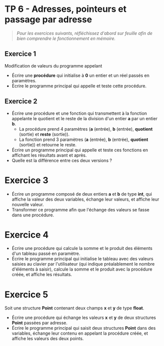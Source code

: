 # TP 6 - Adresses, pointeurs et passage par adresse

> _Pour les exercices suivants, réfléchissez d'abord sur feuille afin de bien
> comprendre le fonctionnement en mémoire._

## Exercice 1

Modification de valeurs du programme appelant

- Écrire une **procédure** qui initialise à **0** un entier et un réel passés
  en paramètres.
- Écrire le programme principal qui appelle et teste cette procédure.

## Exercice 2

- Écrire une procédure et une fonction qui transmettent à la fonction appelante
  le quotient et le reste de la division d'un entier **a** par un entier **b**.
    - La procédure prend 4 paramètres (**a** (entrée), **b** (entrée),
      **quotient** (sortie) et **reste** (sortie)).
    - La fonction prend 3 paramètres (**a** (entrée), **b** (entrée),
      **quotient** (sortie)) et retourne le reste.
- Écrire un programme principal qui appelle et teste ces fonctions en affichant
  les résultats avant et après.
- Quelle est la différence entre ces deux versions ?

# Exercice 3

- Écrire un programme composé de deux entiers **a** et **b** de type **int**,
  qui affiche la valeur des deux variables, échange leur valeurs, et affiche
  leur nouvelle valeur.
- Transformer ce programme afin que l'échange des valeurs se fasse dans une
  procédure.

# Exercice 4

- Écrire une procédure qui calcule la somme et le produit des éléments d'un
  tableau passé en paramètre.
- Écrire le programme principal qui initialise le tableau avec des valeurs
  saisies au clavier par l'utilisateur (qui indique préalablement le nombre
  d'éléments à saisir), calcule la somme et le produit avec la procédure créée,
  et affiche les résultats.

# Exercice 5

Soit une structure **Point** contenant deux champs **x** et **y** de type
**float**.

- Écrire une procédure qui échange les valeurs **x** et **y** de deux structures
  **Point** passées par adresse.
- Écrire le programme principal qui saisit deux structures **Point** dans des
  variables, échange leur contenu en appelant la procédure créée, et affiche les
  valeurs des deux points.
